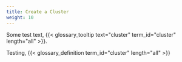 ```yaml
---
title: Create a Cluster
weight: 10
---
```


Some test text, {{< glossary_tooltip text="cluster" term_id="cluster" length="all" >}}.

Testing, {{< glossary_definition term_id="cluster" length="all" >}}
